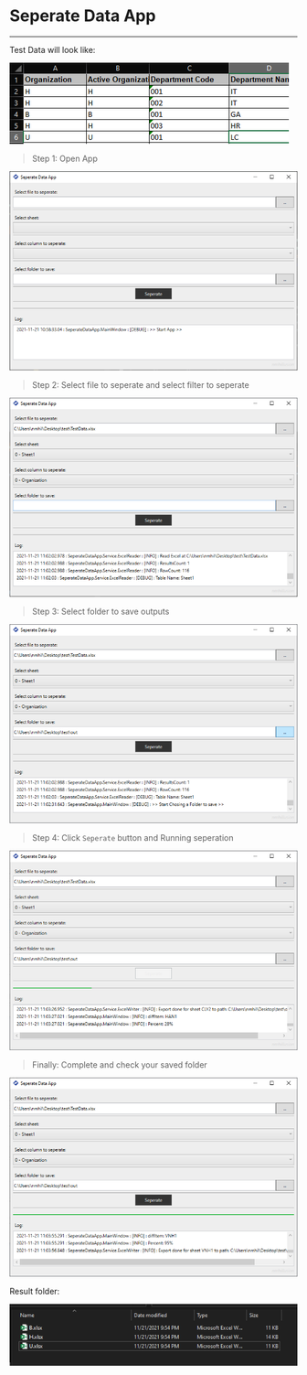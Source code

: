 # Seperate Data App

---

Test Data will look like:

![Test Data](./resource/screenshots/testData.png)


> Step 1: Open App

![Open app](./resource/screenshots/openApp.png)

> Step 2: Select file to seperate and select filter to seperate

![Select type to sepearate](./resource/screenshots/selectTypeToSeperate.png)

> Step 3: Select folder to save outputs

![Select folder to save](./resource/screenshots/selectFolderToSave.png)

> Step 4: Click `Seperate` button and Running seperation

![Running Seperation](./resource/screenshots/runningSeperation.png)

> Finally: Complete and check your saved folder

![Done](./resource/screenshots/done.png)


Result folder:

![Check result](./resource/screenshots/checkResult.png)